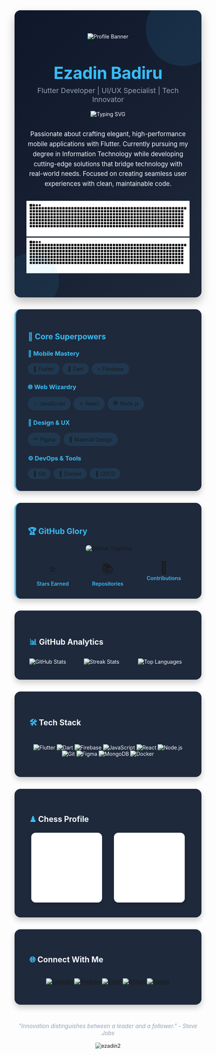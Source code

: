 <div align="center" style="background: linear-gradient(135deg, #0f172a 0%, #1e293b 100%); color: #f8fafc; padding: 3rem 2rem; font-family: 'Inter', sans-serif; border-radius: 16px; box-shadow: 0 12px 24px rgba(0,0,0,0.25); position: relative; overflow: hidden;">

<!-- Animated background elements -->
<div style="position: absolute; top: -50px; right: -50px; width: 200px; height: 200px; background: rgba(56, 189, 248, 0.1); border-radius: 50%;"></div>
<div style="position: absolute; bottom: -30px; left: -30px; width: 150px; height: 150px; background: rgba(56, 189, 248, 0.08); border-radius: 50%;"></div>

![Profile Banner](https://github.com/7oSkaaa/7oSkaaa/blob/main/Images/about_me.gif?raw=true)

<h1 style="color: #38bdf8; font-size: 2.8rem; margin-bottom: 0.5rem; font-weight: 700; letter-spacing: -0.5px;">Ezadin Badiru</h1>
<h3 style="color: #94a3b8; font-weight: 400; margin-top: 0; font-size: 1.2rem;">Flutter Developer | UI/UX Specialist | Tech Innovator</h3>

<!-- Typing SVG -->
<p align="center">
  <img src="https://readme-typing-svg.demolab.com?font=Fira+Code&weight=600&size=22&duration=3000&pause=1000&color=38BDF8&center=true&vCenter=true&width=600&height=80&lines=Flutter+Developer+%7C+UI%2FUX+Enthusiast;Tech+Innovator+%7C+Problem+Solver;Information+Technology+Student+@Wolkite+Uni.." alt="Typing SVG" />
</p>

<div style="max-width: 800px; margin: 2rem auto; line-height: 1.6; font-size: 1.05rem;">
  Passionate about crafting elegant, high-performance mobile applications with Flutter. Currently pursuing my degree in Information Technology while developing cutting-edge solutions that bridge technology with real-world needs. Focused on creating seamless user experiences with clean, maintainable code.
</div>

<!-- GitHub Snake Animation -->
![github contribution grid snake animation](https://raw.githubusercontent.com/ezadin2/ezadin2/output/github-contribution-grid-snake-dark.svg#gh-dark-mode-only)
![github contribution grid snake animation](https://raw.githubusercontent.com/ezadin2/ezadin2/output/github-contribution-grid-snake.svg#gh-light-mode-only)

</div>

<div style="display: grid; grid-template-columns: repeat(auto-fit, minmax(300px, 1fr)); gap: 2rem; margin-top: 2rem;">

<!-- Core Competencies -->
<div style="background: #1e293b; padding: 2rem; border-radius: 16px; box-shadow: 0 8px 16px rgba(0,0,0,0.2); transition: transform 0.3s ease; border-left: 4px solid #38bdf8;">

## <span style="color: #38bdf8;">🚀 Core Superpowers</span>

<div style="margin-top: 1rem;">

### <span style="color: #38bdf8;">📱 Mobile Mastery</span>
<div style="display: flex; flex-wrap: wrap; gap: 0.5rem; margin: 0.5rem 0 1rem;">
  <span style="display: inline-flex; align-items: center; background: rgba(56, 189, 248, 0.1); padding: 0.4rem 0.9rem; border-radius: 20px;">
    <span style="margin-right: 0.3rem;">📱</span> Flutter
  </span>
  <span style="display: inline-flex; align-items: center; background: rgba(56, 189, 248, 0.1); padding: 0.4rem 0.9rem; border-radius: 20px;">
    <span style="margin-right: 0.3rem;">🎯</span> Dart
  </span>
  <span style="display: inline-flex; align-items: center; background: rgba(56, 189, 248, 0.1); padding: 0.4rem 0.9rem; border-radius: 20px;">
    <span style="margin-right: 0.3rem;">🔥</span> Firebase
  </span>
</div>

### <span style="color: #38bdf8;">🌐 Web Wizardry</span>
<div style="display: flex; flex-wrap: wrap; gap: 0.5rem; margin: 0.5rem 0 1rem;">
  <span style="display: inline-flex; align-items: center; background: rgba(56, 189, 248, 0.1); padding: 0.4rem 0.9rem; border-radius: 20px;">
    <span style="margin-right: 0.3rem;">✨</span> JavaScript
  </span>
  <span style="display: inline-flex; align-items: center; background: rgba(56, 189, 248, 0.1); padding: 0.4rem 0.9rem; border-radius: 20px;">
    <span style="margin-right: 0.3rem;">⚛️</span> React
  </span>
  <span style="display: inline-flex; align-items: center; background: rgba(56, 189, 248, 0.1); padding: 0.4rem 0.9rem; border-radius: 20px;">
    <span style="margin-right: 0.3rem;">🟢</span> Node.js
  </span>
</div>

### <span style="color: #38bdf8;">🎨 Design & UX</span>
<div style="display: flex; flex-wrap: wrap; gap: 0.5rem; margin: 0.5rem 0 1rem;">
  <span style="display: inline-flex; align-items: center; background: rgba(56, 189, 248, 0.1); padding: 0.4rem 0.9rem; border-radius: 20px;">
    <span style="margin-right: 0.3rem;">✏️</span> Figma
  </span>
  <span style="display: inline-flex; align-items: center; background: rgba(56, 189, 248, 0.1); padding: 0.4rem 0.9rem; border-radius: 20px;">
    <span style="margin-right: 0.3rem;">🌈</span> Material Design
  </span>
</div>

### <span style="color: #38bdf8;">⚙️ DevOps & Tools</span>
<div style="display: flex; flex-wrap: wrap; gap: 0.5rem; margin: 0.5rem 0 0;">
  <span style="display: inline-flex; align-items: center; background: rgba(56, 189, 248, 0.1); padding: 0.4rem 0.9rem; border-radius: 20px;">
    <span style="margin-right: 0.3rem;">🐙</span> Git
  </span>
  <span style="display: inline-flex; align-items: center; background: rgba(56, 189, 248, 0.1); padding: 0.4rem 0.9rem; border-radius: 20px;">
    <span style="margin-right: 0.3rem;">🐳</span> Docker
  </span>
  <span style="display: inline-flex; align-items: center; background: rgba(56, 189, 248, 0.1); padding: 0.4rem 0.9rem; border-radius: 20px;">
    <span style="margin-right: 0.3rem;">🔄</span> CI/CD
  </span>
</div>

</div>

</div>

<!-- GitHub Achievements -->
<div style="background: #1e293b; padding: 2rem; border-radius: 16px; box-shadow: 0 8px 16px rgba(0,0,0,0.2); transition: transform 0.3s ease; border-left: 4px solid #38bdf8;">

## <span style="color: #38bdf8;">🏆 GitHub Glory</span>

<div style="margin-top: 1rem; text-align: center;">
  <img src="https://github-profile-trophy.vercel.app/?username=ezadin2&column=4&theme=nord&no-frame=true&margin-w=15&margin-h=15" alt="GitHub Trophies" style="max-width: 100%; border-radius: 8px;" />
  
  <div style="display: flex; justify-content: space-around; flex-wrap: wrap; margin-top: 1.5rem; gap: 1rem;">
    <div style="text-align: center;">
      <div style="font-size: 2rem;">⭐</div>
      <div style="font-weight: 600; color: #38bdf8;">Stars Earned</div>
    </div>
    <div style="text-align: center;">
      <div style="font-size: 2rem;">📚</div>
      <div style="font-weight: 600; color: #38bdf8;">Repositories</div>
    </div>
    <div style="text-align: center;">
      <div style="font-size: 2rem;">🔀</div>
      <div style="font-weight: 600; color: #38bdf8;">Contributions</div>
    </div>
  </div>
</div>

</div>

</div>

<div style="background: #1e293b; color: #f8fafc; padding: 2.5rem; margin-top: 2rem; border-radius: 16px; box-shadow: 0 8px 16px rgba(0,0,0,0.2);">

## <span style="color: #38bdf8;">📊</span> GitHub Analytics

<div style="display: flex; flex-wrap: wrap; gap: 1rem; justify-content: space-between; align-items: flex-start; margin-top: 1.5rem;">

<div style="flex: 1; min-width: 30px;">
  <img src="https://github-readme-stats.vercel.app/api?username=ezadin2&show_icons=true&locale=en&theme=nord&include_all_commits=true&hide_border=true&bg_color=1e293b&title_color=38bdf8&text_color=f8fafc&icon_color=38bdf8" alt="GitHub Stats" style="width: 100%;"/>
</div>

<div style="flex: 1; min-width: 30px;">
  <img src="https://github-readme-streak-stats.herokuapp.com/?user=ezadin2&theme=nord&hide_border=true&background=1e293b&stroke=1e293b&ring=38bdf8&fire=38bdf8&currStreakNum=f8fafc&sideNums=f8fafc&currStreakLabel=38bdf8&sideLabels=94a3b8" alt="Streak Stats" style="width: 100%;"/>
</div>

<div style="flex: 1; min-width: 30px;">
  <img src="https://github-readme-stats.vercel.app/api/top-langs?username=ezadin2&show_icons=true&locale=en&layout=compact&theme=nord&hide_border=true&bg_color=1e293b&title_color=38bdf8&text_color=f8fafc" alt="Top Languages" style="width: 100%;"/>
</div>

</div>

</div>

<div style="background: #1e293b; color: #f8fafc; padding: 2.5rem; margin-top: 2rem; border-radius: 16px; box-shadow: 0 8px 16px rgba(0,0,0,0.2);">

## <span style="color: #38bdf8;">🛠</span> Tech Stack

<div align="center" style="display: flex; flex-wrap: wrap; justify-content: center; gap: 1rem; margin-top: 1.5rem;">

![Flutter](https://img.shields.io/badge/-Flutter-02569B?style=for-the-badge&logo=flutter&logoColor=white&labelColor=1e293b)
![Dart](https://img.shields.io/badge/-Dart-0175C2?style=for-the-badge&logo=dart&logoColor=white&labelColor=1e293b)
![Firebase](https://img.shields.io/badge/-Firebase-FFCA28?style=for-the-badge&logo=firebase&logoColor=black&labelColor=1e293b)
![JavaScript](https://img.shields.io/badge/-JavaScript-F7DF1E?style=for-the-badge&logo=javascript&logoColor=black&labelColor=1e293b)
![React](https://img.shields.io/badge/-React-61DAFB?style=for-the-badge&logo=react&logoColor=black&labelColor=1e293b)
![Node.js](https://img.shields.io/badge/-Node.js-339933?style=for-the-badge&logo=nodedotjs&logoColor=white&labelColor=1e293b)
![Git](https://img.shields.io/badge/-Git-F05032?style=for-the-badge&logo=git&logoColor=white&labelColor=1e293b)
![Figma](https://img.shields.io/badge/-Figma-F24E1E?style=for-the-badge&logo=figma&logoColor=white&labelColor=1e293b)
![MongoDB](https://img.shields.io/badge/-MongoDB-47A248?style=for-the-badge&logo=mongodb&logoColor=white&labelColor=1e293b)
![Docker](https://img.shields.io/badge/-Docker-2496ED?style=for-the-badge&logo=docker&logoColor=white&labelColor=1e293b)

</div>

</div>

<div style="background: #1e293b; color: #f8fafc; padding: 2.5rem; margin-top: 2rem; border-radius: 16px; box-shadow: 0 8px 16px rgba(0,0,0,0.2);">

## <span style="color: #38bdf8;">♟</span> Chess Profile

<div align="center" style="display: flex; flex-wrap: wrap; justify-content: center; gap: 2rem; margin-top: 1.5rem;">

<img width="45%" src="https://raw.githubusercontent.com/arash-hacker/gess/main/chess1.svg" alt="Chess Profile" style="border-radius: 12px; box-shadow: 0 4px 8px rgba(0,0,0,0.2);"/>

<img width="45%" src="https://raw.githubusercontent.com/arash-hacker/gess/main/chess.svg" alt="Last Game" style="border-radius: 12px; box-shadow: 0 4px 8px rgba(0,0,0,0.2);"/>

</div>

</div>

<div style="background: #1e293b; color: #f8fafc; padding: 2.5rem; margin-top: 2rem; border-radius: 16px; box-shadow: 0 8px 16px rgba(0,0,0,0.2);">

## <span style="color: #38bdf8;">🌐</span> Connect With Me

<div align="center" style="display: flex; flex-wrap: wrap; justify-content: center; gap: 1rem; margin-top: 1.5rem;">

[![LinkedIn](https://img.shields.io/badge/-LinkedIn-0A66C2?style=for-the-badge&logo=linkedin&logoColor=white&labelColor=1e293b)](https://www.linkedin.com/in/ezadin-badiru-98b9862a6)
[![Portfolio](https://img.shields.io/badge/-Portfolio-38BDF8?style=for-the-badge&logo=google-chrome&logoColor=white&labelColor=1e293b)](https://my-portifolio-3ckvuho4y-ezadin-badrus-projects.vercel.app/)
[![Email](https://img.shields.io/badge/-Email-EA4335?style=for-the-badge&logo=gmail&logoColor=white&labelColor=1e293b)](mailto:ezadinbadru55@gmail.com)
[![GitHub](https://img.shields.io/badge/-GitHub-181717?style=for-the-badge&logo=github&logoColor=white&labelColor=1e293b)](https://github.com/ezadin2)
[![Twitter](https://img.shields.io/badge/-Twitter-1DA1F2?style=for-the-badge&logo=twitter&logoColor=white&labelColor=1e293b)](https://twitter.com/yourhandle)

</div>

</div>

<div align="center" style="margin-top: 3rem;">

<p style="color: #94a3b8; font-size: 0.95rem; font-style: italic;">
  "Innovation distinguishes between a leader and a follower." - Steve Jobs
</p>

<div style="margin-top: 1rem;">
  <img src="https://komarev.com/ghpvc/?username=ezadin2&label=Profile%20views&color=38bdf8&style=flat" alt="ezadin2" />
</div>

</div>
